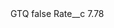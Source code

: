 <?xml version="1.0" encoding="UTF-8"?>
<CustomMetadata xmlns="http://soap.sforce.com/2006/04/metadata" xmlns:xsi="http://www.w3.org/2001/XMLSchema-instance" xmlns:xsd="http://www.w3.org/2001/XMLSchema">
    <label>GTQ</label>
    <protected>false</protected>
    <values>
        <field>Rate__c</field>
        <value xsi:type="xsd:double">7.78</value>
    </values>
</CustomMetadata>
